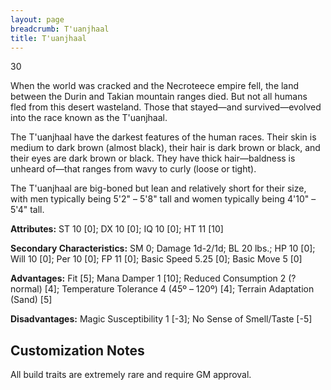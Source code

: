 ```yaml
---
layout: page
breadcrumb: T'uanjhaal
title: T'uanjhaal
---
```


<points>30</points>

When the world was cracked and the Necroteece empire fell, the land between the Durin and Takian mountain ranges died.  But not all humans fled from this desert wasteland.  Those that stayed—and survived—evolved into the race known as the T'uanjhaal.

The T'uanjhaal have the darkest features of the human races.  Their skin is medium to dark brown (almost black), their hair is dark brown or black, and their eyes are dark brown or black.  They have thick hair—baldness is unheard of—that ranges from wavy to curly (loose or tight).

The T'uanjhaal are big-boned but lean and relatively short for their size, with men typically being 5'2" – 5'8" tall and women typically being 4'10" – 5'4" tall.

**Attributes:**  ST 10 [0]; DX 10 [0]; IQ 10 [0]; HT 11 [10]

**Secondary Characteristics:**  SM 0; Damage 1d-2/1d; BL 20 lbs.; HP 10 [0]; Will 10 [0]; Per 10 [0]; FP 11 [0]; Basic Speed 5.25 [0]; Basic Move 5 [0]

**Advantages:**  Fit [5]; Mana Damper 1 [10]; Reduced Consumption 2 (? normal) [4]; Temperature Tolerance 4 (45º – 120º) [4]; Terrain Adaptation (Sand) [5]

**Disadvantages:**  Magic Susceptibility 1 [-3]; No Sense of Smell/Taste [-5]


## Customization Notes

All build traits are extremely rare and require GM approval.
